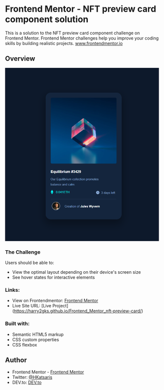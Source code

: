 # Frontend Mentor - NFT preview card component solution
This is a solution to the NFT preview card component challenge on Frontend Mentor. Frontend Mentor challenges help you improve your coding skills by building realistic projects. www.frontendmentor.io </br>

## Overview

<img src="nft-preview-cardPNG.PNG">

### The Challenge

Users should be able to:

- View the optimal layout depending on their device's screen size
- See hover states for interactive elements

### Links:

- View on Frontendmentor: [Frontend Mentor](https://www.frontendmentor.io/solutions/nftpreviewcard-T7PXRHu47)
- Live Site URL: [Live Project] (https://harry2gks.github.io/Frontend_Mentor_nft-preview-card/)

### Built with:

- Semantic HTML5 markup
- CSS custom properties
- CSS flexbox

## Author

- Frontend Mentor - [Frontend Mentor](https://www.frontendmentor.io/profile/Harry2gks)
- Twitter: [@HKatsaris](https://twitter.com/HKatsaris)
- DEV.to: [DEV.to](https://dev.to/harry2gks)
